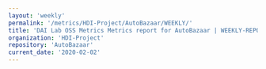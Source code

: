 ```yaml
---
layout: 'weekly'
permalink: '/metrics/HDI-Project/AutoBazaar/WEEKLY/'
title: 'DAI Lab OSS Metrics Metrics report for AutoBazaar | WEEKLY-REPORT-2020-02-02'
organization: 'HDI-Project'
repository: 'AutoBazaar'
current_date: '2020-02-02'
---
```

